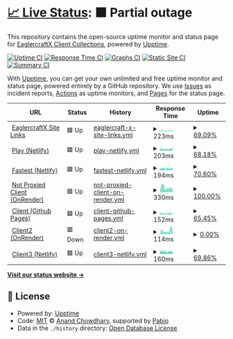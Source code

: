 # [📈 Live Status](https://eaglercraftx1-8.github.io/eaglercraft-uptime): <!--live status--> **🟧 Partial outage**

This repository contains the open-source uptime monitor and status page for [EaglercraftX Client Collections](https://git.eaglercraft.win/EaglercraftX-Client-Collections), powered by [Upptime](https://github.com/upptime/upptime).

[![Uptime CI](https://github.com/eaglercraftx1-8/eaglercraft-uptime/workflows/Uptime%20CI/badge.svg)](https://github.com/eaglercraftx1-8/eaglercraft-uptime/actions?query=workflow%3A%22Uptime+CI%22)
[![Response Time CI](https://github.com/eaglercraftx1-8/eaglercraft-uptime/workflows/Response%20Time%20CI/badge.svg)](https://github.com/eaglercraftx1-8/eaglercraft-uptime/actions?query=workflow%3A%22Response+Time+CI%22)
[![Graphs CI](https://github.com/eaglercraftx1-8/eaglercraft-uptime/workflows/Graphs%20CI/badge.svg)](https://github.com/eaglercraftx1-8/eaglercraft-uptime/actions?query=workflow%3A%22Graphs+CI%22)
[![Static Site CI](https://github.com/eaglercraftx1-8/eaglercraft-uptime/workflows/Static%20Site%20CI/badge.svg)](https://github.com/eaglercraftx1-8/eaglercraft-uptime/actions?query=workflow%3A%22Static+Site+CI%22)
[![Summary CI](https://github.com/eaglercraftx1-8/eaglercraft-uptime/workflows/Summary%20CI/badge.svg)](https://github.com/eaglercraftx1-8/eaglercraft-uptime/actions?query=workflow%3A%22Summary+CI%22)

With [Upptime](https://upptime.js.org), you can get your own unlimited and free uptime monitor and status page, powered entirely by a GitHub repository. We use [Issues](https://github.com/eaglercraftx1-8/eaglercraft-uptime/issues) as incident reports, [Actions](https://github.com/eaglercraftx1-8/eaglercraft-uptime/actions) as uptime monitors, and [Pages](https://eaglercraftx1-8.github.io/eaglercraft-uptime) for the status page.

<!--start: status pages-->
<!-- This summary is generated by Upptime (https://github.com/upptime/upptime) -->
<!-- Do not edit this manually, your changes will be overwritten -->
<!-- prettier-ignore -->
| URL | Status | History | Response Time | Uptime |
| --- | ------ | ------- | ------------- | ------ |
| <img alt="" src="https://icons.duckduckgo.com/ip3/www.eaglercraft.win.ico" height="13"> [EaglercraftX Site Links](https://www.eaglercraft.win) | 🟩 Up | [eaglercraft-x-site-links.yml](https://github.com/eaglercraftx1-8/eaglercraft-uptime/commits/HEAD/history/eaglercraft-x-site-links.yml) | <details><summary><img alt="Response time graph" src="./graphs/eaglercraft-x-site-links/response-time-week.png" height="20"> 223ms</summary><br><a href="https://eaglercraftx1-8.github.io/eaglercraft-uptime/history/eaglercraft-x-site-links"><img alt="Response time 201" src="https://img.shields.io/endpoint?url=https%3A%2F%2Fraw.githubusercontent.com%2Feaglercraftx1-8%2Feaglercraft-uptime%2FHEAD%2Fapi%2Feaglercraft-x-site-links%2Fresponse-time.json"></a><br><a href="https://eaglercraftx1-8.github.io/eaglercraft-uptime/history/eaglercraft-x-site-links"><img alt="24-hour response time 215" src="https://img.shields.io/endpoint?url=https%3A%2F%2Fraw.githubusercontent.com%2Feaglercraftx1-8%2Feaglercraft-uptime%2FHEAD%2Fapi%2Feaglercraft-x-site-links%2Fresponse-time-day.json"></a><br><a href="https://eaglercraftx1-8.github.io/eaglercraft-uptime/history/eaglercraft-x-site-links"><img alt="7-day response time 223" src="https://img.shields.io/endpoint?url=https%3A%2F%2Fraw.githubusercontent.com%2Feaglercraftx1-8%2Feaglercraft-uptime%2FHEAD%2Fapi%2Feaglercraft-x-site-links%2Fresponse-time-week.json"></a><br><a href="https://eaglercraftx1-8.github.io/eaglercraft-uptime/history/eaglercraft-x-site-links"><img alt="30-day response time 201" src="https://img.shields.io/endpoint?url=https%3A%2F%2Fraw.githubusercontent.com%2Feaglercraftx1-8%2Feaglercraft-uptime%2FHEAD%2Fapi%2Feaglercraft-x-site-links%2Fresponse-time-month.json"></a><br><a href="https://eaglercraftx1-8.github.io/eaglercraft-uptime/history/eaglercraft-x-site-links"><img alt="1-year response time 201" src="https://img.shields.io/endpoint?url=https%3A%2F%2Fraw.githubusercontent.com%2Feaglercraftx1-8%2Feaglercraft-uptime%2FHEAD%2Fapi%2Feaglercraft-x-site-links%2Fresponse-time-year.json"></a></details> | <details><summary><a href="https://eaglercraftx1-8.github.io/eaglercraft-uptime/history/eaglercraft-x-site-links">69.09%</a></summary><a href="https://eaglercraftx1-8.github.io/eaglercraft-uptime/history/eaglercraft-x-site-links"><img alt="All-time uptime 96.19%" src="https://img.shields.io/endpoint?url=https%3A%2F%2Fraw.githubusercontent.com%2Feaglercraftx1-8%2Feaglercraft-uptime%2FHEAD%2Fapi%2Feaglercraft-x-site-links%2Fuptime.json"></a><br><a href="https://eaglercraftx1-8.github.io/eaglercraft-uptime/history/eaglercraft-x-site-links"><img alt="24-hour uptime 86.42%" src="https://img.shields.io/endpoint?url=https%3A%2F%2Fraw.githubusercontent.com%2Feaglercraftx1-8%2Feaglercraft-uptime%2FHEAD%2Fapi%2Feaglercraft-x-site-links%2Fuptime-day.json"></a><br><a href="https://eaglercraftx1-8.github.io/eaglercraft-uptime/history/eaglercraft-x-site-links"><img alt="7-day uptime 69.09%" src="https://img.shields.io/endpoint?url=https%3A%2F%2Fraw.githubusercontent.com%2Feaglercraftx1-8%2Feaglercraft-uptime%2FHEAD%2Fapi%2Feaglercraft-x-site-links%2Fuptime-week.json"></a><br><a href="https://eaglercraftx1-8.github.io/eaglercraft-uptime/history/eaglercraft-x-site-links"><img alt="30-day uptime 91.02%" src="https://img.shields.io/endpoint?url=https%3A%2F%2Fraw.githubusercontent.com%2Feaglercraftx1-8%2Feaglercraft-uptime%2FHEAD%2Fapi%2Feaglercraft-x-site-links%2Fuptime-month.json"></a><br><a href="https://eaglercraftx1-8.github.io/eaglercraft-uptime/history/eaglercraft-x-site-links"><img alt="1-year uptime 96.19%" src="https://img.shields.io/endpoint?url=https%3A%2F%2Fraw.githubusercontent.com%2Feaglercraftx1-8%2Feaglercraft-uptime%2FHEAD%2Fapi%2Feaglercraft-x-site-links%2Fuptime-year.json"></a></details>
| <img alt="" src="https://icons.duckduckgo.com/ip3/play.eaglercraft.win.ico" height="13"> [Play (Netlify)](https://play.eaglercraft.win) | 🟩 Up | [play-netlify.yml](https://github.com/eaglercraftx1-8/eaglercraft-uptime/commits/HEAD/history/play-netlify.yml) | <details><summary><img alt="Response time graph" src="./graphs/play-netlify/response-time-week.png" height="20"> 203ms</summary><br><a href="https://eaglercraftx1-8.github.io/eaglercraft-uptime/history/play-netlify"><img alt="Response time 203" src="https://img.shields.io/endpoint?url=https%3A%2F%2Fraw.githubusercontent.com%2Feaglercraftx1-8%2Feaglercraft-uptime%2FHEAD%2Fapi%2Fplay-netlify%2Fresponse-time.json"></a><br><a href="https://eaglercraftx1-8.github.io/eaglercraft-uptime/history/play-netlify"><img alt="24-hour response time 189" src="https://img.shields.io/endpoint?url=https%3A%2F%2Fraw.githubusercontent.com%2Feaglercraftx1-8%2Feaglercraft-uptime%2FHEAD%2Fapi%2Fplay-netlify%2Fresponse-time-day.json"></a><br><a href="https://eaglercraftx1-8.github.io/eaglercraft-uptime/history/play-netlify"><img alt="7-day response time 203" src="https://img.shields.io/endpoint?url=https%3A%2F%2Fraw.githubusercontent.com%2Feaglercraftx1-8%2Feaglercraft-uptime%2FHEAD%2Fapi%2Fplay-netlify%2Fresponse-time-week.json"></a><br><a href="https://eaglercraftx1-8.github.io/eaglercraft-uptime/history/play-netlify"><img alt="30-day response time 199" src="https://img.shields.io/endpoint?url=https%3A%2F%2Fraw.githubusercontent.com%2Feaglercraftx1-8%2Feaglercraft-uptime%2FHEAD%2Fapi%2Fplay-netlify%2Fresponse-time-month.json"></a><br><a href="https://eaglercraftx1-8.github.io/eaglercraft-uptime/history/play-netlify"><img alt="1-year response time 203" src="https://img.shields.io/endpoint?url=https%3A%2F%2Fraw.githubusercontent.com%2Feaglercraftx1-8%2Feaglercraft-uptime%2FHEAD%2Fapi%2Fplay-netlify%2Fresponse-time-year.json"></a></details> | <details><summary><a href="https://eaglercraftx1-8.github.io/eaglercraft-uptime/history/play-netlify">68.18%</a></summary><a href="https://eaglercraftx1-8.github.io/eaglercraft-uptime/history/play-netlify"><img alt="All-time uptime 95.08%" src="https://img.shields.io/endpoint?url=https%3A%2F%2Fraw.githubusercontent.com%2Feaglercraftx1-8%2Feaglercraft-uptime%2FHEAD%2Fapi%2Fplay-netlify%2Fuptime.json"></a><br><a href="https://eaglercraftx1-8.github.io/eaglercraft-uptime/history/play-netlify"><img alt="24-hour uptime 90.59%" src="https://img.shields.io/endpoint?url=https%3A%2F%2Fraw.githubusercontent.com%2Feaglercraftx1-8%2Feaglercraft-uptime%2FHEAD%2Fapi%2Fplay-netlify%2Fuptime-day.json"></a><br><a href="https://eaglercraftx1-8.github.io/eaglercraft-uptime/history/play-netlify"><img alt="7-day uptime 68.18%" src="https://img.shields.io/endpoint?url=https%3A%2F%2Fraw.githubusercontent.com%2Feaglercraftx1-8%2Feaglercraft-uptime%2FHEAD%2Fapi%2Fplay-netlify%2Fuptime-week.json"></a><br><a href="https://eaglercraftx1-8.github.io/eaglercraft-uptime/history/play-netlify"><img alt="30-day uptime 88.41%" src="https://img.shields.io/endpoint?url=https%3A%2F%2Fraw.githubusercontent.com%2Feaglercraftx1-8%2Feaglercraft-uptime%2FHEAD%2Fapi%2Fplay-netlify%2Fuptime-month.json"></a><br><a href="https://eaglercraftx1-8.github.io/eaglercraft-uptime/history/play-netlify"><img alt="1-year uptime 95.08%" src="https://img.shields.io/endpoint?url=https%3A%2F%2Fraw.githubusercontent.com%2Feaglercraftx1-8%2Feaglercraft-uptime%2FHEAD%2Fapi%2Fplay-netlify%2Fuptime-year.json"></a></details>
| <img alt="" src="https://icons.duckduckgo.com/ip3/fastest.eaglercraft.win.ico" height="13"> [Fastest (Netlify)](https://fastest.eaglercraft.win) | 🟩 Up | [fastest-netlify.yml](https://github.com/eaglercraftx1-8/eaglercraft-uptime/commits/HEAD/history/fastest-netlify.yml) | <details><summary><img alt="Response time graph" src="./graphs/fastest-netlify/response-time-week.png" height="20"> 194ms</summary><br><a href="https://eaglercraftx1-8.github.io/eaglercraft-uptime/history/fastest-netlify"><img alt="Response time 193" src="https://img.shields.io/endpoint?url=https%3A%2F%2Fraw.githubusercontent.com%2Feaglercraftx1-8%2Feaglercraft-uptime%2FHEAD%2Fapi%2Ffastest-netlify%2Fresponse-time.json"></a><br><a href="https://eaglercraftx1-8.github.io/eaglercraft-uptime/history/fastest-netlify"><img alt="24-hour response time 167" src="https://img.shields.io/endpoint?url=https%3A%2F%2Fraw.githubusercontent.com%2Feaglercraftx1-8%2Feaglercraft-uptime%2FHEAD%2Fapi%2Ffastest-netlify%2Fresponse-time-day.json"></a><br><a href="https://eaglercraftx1-8.github.io/eaglercraft-uptime/history/fastest-netlify"><img alt="7-day response time 194" src="https://img.shields.io/endpoint?url=https%3A%2F%2Fraw.githubusercontent.com%2Feaglercraftx1-8%2Feaglercraft-uptime%2FHEAD%2Fapi%2Ffastest-netlify%2Fresponse-time-week.json"></a><br><a href="https://eaglercraftx1-8.github.io/eaglercraft-uptime/history/fastest-netlify"><img alt="30-day response time 187" src="https://img.shields.io/endpoint?url=https%3A%2F%2Fraw.githubusercontent.com%2Feaglercraftx1-8%2Feaglercraft-uptime%2FHEAD%2Fapi%2Ffastest-netlify%2Fresponse-time-month.json"></a><br><a href="https://eaglercraftx1-8.github.io/eaglercraft-uptime/history/fastest-netlify"><img alt="1-year response time 193" src="https://img.shields.io/endpoint?url=https%3A%2F%2Fraw.githubusercontent.com%2Feaglercraftx1-8%2Feaglercraft-uptime%2FHEAD%2Fapi%2Ffastest-netlify%2Fresponse-time-year.json"></a></details> | <details><summary><a href="https://eaglercraftx1-8.github.io/eaglercraft-uptime/history/fastest-netlify">70.60%</a></summary><a href="https://eaglercraftx1-8.github.io/eaglercraft-uptime/history/fastest-netlify"><img alt="All-time uptime 96.07%" src="https://img.shields.io/endpoint?url=https%3A%2F%2Fraw.githubusercontent.com%2Feaglercraftx1-8%2Feaglercraft-uptime%2FHEAD%2Fapi%2Ffastest-netlify%2Fuptime.json"></a><br><a href="https://eaglercraftx1-8.github.io/eaglercraft-uptime/history/fastest-netlify"><img alt="24-hour uptime 91.24%" src="https://img.shields.io/endpoint?url=https%3A%2F%2Fraw.githubusercontent.com%2Feaglercraftx1-8%2Feaglercraft-uptime%2FHEAD%2Fapi%2Ffastest-netlify%2Fuptime-day.json"></a><br><a href="https://eaglercraftx1-8.github.io/eaglercraft-uptime/history/fastest-netlify"><img alt="7-day uptime 70.60%" src="https://img.shields.io/endpoint?url=https%3A%2F%2Fraw.githubusercontent.com%2Feaglercraftx1-8%2Feaglercraft-uptime%2FHEAD%2Fapi%2Ffastest-netlify%2Fuptime-week.json"></a><br><a href="https://eaglercraftx1-8.github.io/eaglercraft-uptime/history/fastest-netlify"><img alt="30-day uptime 90.75%" src="https://img.shields.io/endpoint?url=https%3A%2F%2Fraw.githubusercontent.com%2Feaglercraftx1-8%2Feaglercraft-uptime%2FHEAD%2Fapi%2Ffastest-netlify%2Fuptime-month.json"></a><br><a href="https://eaglercraftx1-8.github.io/eaglercraft-uptime/history/fastest-netlify"><img alt="1-year uptime 96.07%" src="https://img.shields.io/endpoint?url=https%3A%2F%2Fraw.githubusercontent.com%2Feaglercraftx1-8%2Feaglercraft-uptime%2FHEAD%2Fapi%2Ffastest-netlify%2Fuptime-year.json"></a></details>
| <img alt="" src="https://icons.duckduckgo.com/ip3/notproxiedclient.eaglercraft.win.ico" height="13"> [Not Proxied Client (OnRender)](https://notproxiedclient.eaglercraft.win) | 🟩 Up | [not-proxied-client-on-render.yml](https://github.com/eaglercraftx1-8/eaglercraft-uptime/commits/HEAD/history/not-proxied-client-on-render.yml) | <details><summary><img alt="Response time graph" src="./graphs/not-proxied-client-on-render/response-time-week.png" height="20"> 330ms</summary><br><a href="https://eaglercraftx1-8.github.io/eaglercraft-uptime/history/not-proxied-client-on-render"><img alt="Response time 352" src="https://img.shields.io/endpoint?url=https%3A%2F%2Fraw.githubusercontent.com%2Feaglercraftx1-8%2Feaglercraft-uptime%2FHEAD%2Fapi%2Fnot-proxied-client-on-render%2Fresponse-time.json"></a><br><a href="https://eaglercraftx1-8.github.io/eaglercraft-uptime/history/not-proxied-client-on-render"><img alt="24-hour response time 155" src="https://img.shields.io/endpoint?url=https%3A%2F%2Fraw.githubusercontent.com%2Feaglercraftx1-8%2Feaglercraft-uptime%2FHEAD%2Fapi%2Fnot-proxied-client-on-render%2Fresponse-time-day.json"></a><br><a href="https://eaglercraftx1-8.github.io/eaglercraft-uptime/history/not-proxied-client-on-render"><img alt="7-day response time 330" src="https://img.shields.io/endpoint?url=https%3A%2F%2Fraw.githubusercontent.com%2Feaglercraftx1-8%2Feaglercraft-uptime%2FHEAD%2Fapi%2Fnot-proxied-client-on-render%2Fresponse-time-week.json"></a><br><a href="https://eaglercraftx1-8.github.io/eaglercraft-uptime/history/not-proxied-client-on-render"><img alt="30-day response time 322" src="https://img.shields.io/endpoint?url=https%3A%2F%2Fraw.githubusercontent.com%2Feaglercraftx1-8%2Feaglercraft-uptime%2FHEAD%2Fapi%2Fnot-proxied-client-on-render%2Fresponse-time-month.json"></a><br><a href="https://eaglercraftx1-8.github.io/eaglercraft-uptime/history/not-proxied-client-on-render"><img alt="1-year response time 352" src="https://img.shields.io/endpoint?url=https%3A%2F%2Fraw.githubusercontent.com%2Feaglercraftx1-8%2Feaglercraft-uptime%2FHEAD%2Fapi%2Fnot-proxied-client-on-render%2Fresponse-time-year.json"></a></details> | <details><summary><a href="https://eaglercraftx1-8.github.io/eaglercraft-uptime/history/not-proxied-client-on-render">100.00%</a></summary><a href="https://eaglercraftx1-8.github.io/eaglercraft-uptime/history/not-proxied-client-on-render"><img alt="All-time uptime 100.00%" src="https://img.shields.io/endpoint?url=https%3A%2F%2Fraw.githubusercontent.com%2Feaglercraftx1-8%2Feaglercraft-uptime%2FHEAD%2Fapi%2Fnot-proxied-client-on-render%2Fuptime.json"></a><br><a href="https://eaglercraftx1-8.github.io/eaglercraft-uptime/history/not-proxied-client-on-render"><img alt="24-hour uptime 100.00%" src="https://img.shields.io/endpoint?url=https%3A%2F%2Fraw.githubusercontent.com%2Feaglercraftx1-8%2Feaglercraft-uptime%2FHEAD%2Fapi%2Fnot-proxied-client-on-render%2Fuptime-day.json"></a><br><a href="https://eaglercraftx1-8.github.io/eaglercraft-uptime/history/not-proxied-client-on-render"><img alt="7-day uptime 100.00%" src="https://img.shields.io/endpoint?url=https%3A%2F%2Fraw.githubusercontent.com%2Feaglercraftx1-8%2Feaglercraft-uptime%2FHEAD%2Fapi%2Fnot-proxied-client-on-render%2Fuptime-week.json"></a><br><a href="https://eaglercraftx1-8.github.io/eaglercraft-uptime/history/not-proxied-client-on-render"><img alt="30-day uptime 100.00%" src="https://img.shields.io/endpoint?url=https%3A%2F%2Fraw.githubusercontent.com%2Feaglercraftx1-8%2Feaglercraft-uptime%2FHEAD%2Fapi%2Fnot-proxied-client-on-render%2Fuptime-month.json"></a><br><a href="https://eaglercraftx1-8.github.io/eaglercraft-uptime/history/not-proxied-client-on-render"><img alt="1-year uptime 100.00%" src="https://img.shields.io/endpoint?url=https%3A%2F%2Fraw.githubusercontent.com%2Feaglercraftx1-8%2Feaglercraft-uptime%2FHEAD%2Fapi%2Fnot-proxied-client-on-render%2Fuptime-year.json"></a></details>
| <img alt="" src="https://icons.duckduckgo.com/ip3/client.eaglercraft.win.ico" height="13"> [Client (Github Pages)](https://client.eaglercraft.win) | 🟩 Up | [client-github-pages.yml](https://github.com/eaglercraftx1-8/eaglercraft-uptime/commits/HEAD/history/client-github-pages.yml) | <details><summary><img alt="Response time graph" src="./graphs/client-github-pages/response-time-week.png" height="20"> 152ms</summary><br><a href="https://eaglercraftx1-8.github.io/eaglercraft-uptime/history/client-github-pages"><img alt="Response time 140" src="https://img.shields.io/endpoint?url=https%3A%2F%2Fraw.githubusercontent.com%2Feaglercraftx1-8%2Feaglercraft-uptime%2FHEAD%2Fapi%2Fclient-github-pages%2Fresponse-time.json"></a><br><a href="https://eaglercraftx1-8.github.io/eaglercraft-uptime/history/client-github-pages"><img alt="24-hour response time 121" src="https://img.shields.io/endpoint?url=https%3A%2F%2Fraw.githubusercontent.com%2Feaglercraftx1-8%2Feaglercraft-uptime%2FHEAD%2Fapi%2Fclient-github-pages%2Fresponse-time-day.json"></a><br><a href="https://eaglercraftx1-8.github.io/eaglercraft-uptime/history/client-github-pages"><img alt="7-day response time 152" src="https://img.shields.io/endpoint?url=https%3A%2F%2Fraw.githubusercontent.com%2Feaglercraftx1-8%2Feaglercraft-uptime%2FHEAD%2Fapi%2Fclient-github-pages%2Fresponse-time-week.json"></a><br><a href="https://eaglercraftx1-8.github.io/eaglercraft-uptime/history/client-github-pages"><img alt="30-day response time 146" src="https://img.shields.io/endpoint?url=https%3A%2F%2Fraw.githubusercontent.com%2Feaglercraftx1-8%2Feaglercraft-uptime%2FHEAD%2Fapi%2Fclient-github-pages%2Fresponse-time-month.json"></a><br><a href="https://eaglercraftx1-8.github.io/eaglercraft-uptime/history/client-github-pages"><img alt="1-year response time 140" src="https://img.shields.io/endpoint?url=https%3A%2F%2Fraw.githubusercontent.com%2Feaglercraftx1-8%2Feaglercraft-uptime%2FHEAD%2Fapi%2Fclient-github-pages%2Fresponse-time-year.json"></a></details> | <details><summary><a href="https://eaglercraftx1-8.github.io/eaglercraft-uptime/history/client-github-pages">65.45%</a></summary><a href="https://eaglercraftx1-8.github.io/eaglercraft-uptime/history/client-github-pages"><img alt="All-time uptime 95.62%" src="https://img.shields.io/endpoint?url=https%3A%2F%2Fraw.githubusercontent.com%2Feaglercraftx1-8%2Feaglercraft-uptime%2FHEAD%2Fapi%2Fclient-github-pages%2Fuptime.json"></a><br><a href="https://eaglercraftx1-8.github.io/eaglercraft-uptime/history/client-github-pages"><img alt="24-hour uptime 87.59%" src="https://img.shields.io/endpoint?url=https%3A%2F%2Fraw.githubusercontent.com%2Feaglercraftx1-8%2Feaglercraft-uptime%2FHEAD%2Fapi%2Fclient-github-pages%2Fuptime-day.json"></a><br><a href="https://eaglercraftx1-8.github.io/eaglercraft-uptime/history/client-github-pages"><img alt="7-day uptime 65.45%" src="https://img.shields.io/endpoint?url=https%3A%2F%2Fraw.githubusercontent.com%2Feaglercraftx1-8%2Feaglercraft-uptime%2FHEAD%2Fapi%2Fclient-github-pages%2Fuptime-week.json"></a><br><a href="https://eaglercraftx1-8.github.io/eaglercraft-uptime/history/client-github-pages"><img alt="30-day uptime 89.68%" src="https://img.shields.io/endpoint?url=https%3A%2F%2Fraw.githubusercontent.com%2Feaglercraftx1-8%2Feaglercraft-uptime%2FHEAD%2Fapi%2Fclient-github-pages%2Fuptime-month.json"></a><br><a href="https://eaglercraftx1-8.github.io/eaglercraft-uptime/history/client-github-pages"><img alt="1-year uptime 95.62%" src="https://img.shields.io/endpoint?url=https%3A%2F%2Fraw.githubusercontent.com%2Feaglercraftx1-8%2Feaglercraft-uptime%2FHEAD%2Fapi%2Fclient-github-pages%2Fuptime-year.json"></a></details>
| <img alt="" src="https://icons.duckduckgo.com/ip3/client2.eaglercraft.win.ico" height="13"> [Client2 (OnRender)](https://client2.eaglercraft.win) | 🟥 Down | [client2-on-render.yml](https://github.com/eaglercraftx1-8/eaglercraft-uptime/commits/HEAD/history/client2-on-render.yml) | <details><summary><img alt="Response time graph" src="./graphs/client2-on-render/response-time-week.png" height="20"> 114ms</summary><br><a href="https://eaglercraftx1-8.github.io/eaglercraft-uptime/history/client2-on-render"><img alt="Response time 141" src="https://img.shields.io/endpoint?url=https%3A%2F%2Fraw.githubusercontent.com%2Feaglercraftx1-8%2Feaglercraft-uptime%2FHEAD%2Fapi%2Fclient2-on-render%2Fresponse-time.json"></a><br><a href="https://eaglercraftx1-8.github.io/eaglercraft-uptime/history/client2-on-render"><img alt="24-hour response time 76" src="https://img.shields.io/endpoint?url=https%3A%2F%2Fraw.githubusercontent.com%2Feaglercraftx1-8%2Feaglercraft-uptime%2FHEAD%2Fapi%2Fclient2-on-render%2Fresponse-time-day.json"></a><br><a href="https://eaglercraftx1-8.github.io/eaglercraft-uptime/history/client2-on-render"><img alt="7-day response time 114" src="https://img.shields.io/endpoint?url=https%3A%2F%2Fraw.githubusercontent.com%2Feaglercraftx1-8%2Feaglercraft-uptime%2FHEAD%2Fapi%2Fclient2-on-render%2Fresponse-time-week.json"></a><br><a href="https://eaglercraftx1-8.github.io/eaglercraft-uptime/history/client2-on-render"><img alt="30-day response time 159" src="https://img.shields.io/endpoint?url=https%3A%2F%2Fraw.githubusercontent.com%2Feaglercraftx1-8%2Feaglercraft-uptime%2FHEAD%2Fapi%2Fclient2-on-render%2Fresponse-time-month.json"></a><br><a href="https://eaglercraftx1-8.github.io/eaglercraft-uptime/history/client2-on-render"><img alt="1-year response time 141" src="https://img.shields.io/endpoint?url=https%3A%2F%2Fraw.githubusercontent.com%2Feaglercraftx1-8%2Feaglercraft-uptime%2FHEAD%2Fapi%2Fclient2-on-render%2Fresponse-time-year.json"></a></details> | <details><summary><a href="https://eaglercraftx1-8.github.io/eaglercraft-uptime/history/client2-on-render">0.00%</a></summary><a href="https://eaglercraftx1-8.github.io/eaglercraft-uptime/history/client2-on-render"><img alt="All-time uptime 0.00%" src="https://img.shields.io/endpoint?url=https%3A%2F%2Fraw.githubusercontent.com%2Feaglercraftx1-8%2Feaglercraft-uptime%2FHEAD%2Fapi%2Fclient2-on-render%2Fuptime.json"></a><br><a href="https://eaglercraftx1-8.github.io/eaglercraft-uptime/history/client2-on-render"><img alt="24-hour uptime 0.00%" src="https://img.shields.io/endpoint?url=https%3A%2F%2Fraw.githubusercontent.com%2Feaglercraftx1-8%2Feaglercraft-uptime%2FHEAD%2Fapi%2Fclient2-on-render%2Fuptime-day.json"></a><br><a href="https://eaglercraftx1-8.github.io/eaglercraft-uptime/history/client2-on-render"><img alt="7-day uptime 0.00%" src="https://img.shields.io/endpoint?url=https%3A%2F%2Fraw.githubusercontent.com%2Feaglercraftx1-8%2Feaglercraft-uptime%2FHEAD%2Fapi%2Fclient2-on-render%2Fuptime-week.json"></a><br><a href="https://eaglercraftx1-8.github.io/eaglercraft-uptime/history/client2-on-render"><img alt="30-day uptime 0.00%" src="https://img.shields.io/endpoint?url=https%3A%2F%2Fraw.githubusercontent.com%2Feaglercraftx1-8%2Feaglercraft-uptime%2FHEAD%2Fapi%2Fclient2-on-render%2Fuptime-month.json"></a><br><a href="https://eaglercraftx1-8.github.io/eaglercraft-uptime/history/client2-on-render"><img alt="1-year uptime 0.00%" src="https://img.shields.io/endpoint?url=https%3A%2F%2Fraw.githubusercontent.com%2Feaglercraftx1-8%2Feaglercraft-uptime%2FHEAD%2Fapi%2Fclient2-on-render%2Fuptime-year.json"></a></details>
| <img alt="" src="https://icons.duckduckgo.com/ip3/client3.eaglercraft.win.ico" height="13"> [Client3 (Netlify)](https://client3.eaglercraft.win) | 🟩 Up | [client3-netlify.yml](https://github.com/eaglercraftx1-8/eaglercraft-uptime/commits/HEAD/history/client3-netlify.yml) | <details><summary><img alt="Response time graph" src="./graphs/client3-netlify/response-time-week.png" height="20"> 160ms</summary><br><a href="https://eaglercraftx1-8.github.io/eaglercraft-uptime/history/client3-netlify"><img alt="Response time 163" src="https://img.shields.io/endpoint?url=https%3A%2F%2Fraw.githubusercontent.com%2Feaglercraftx1-8%2Feaglercraft-uptime%2FHEAD%2Fapi%2Fclient3-netlify%2Fresponse-time.json"></a><br><a href="https://eaglercraftx1-8.github.io/eaglercraft-uptime/history/client3-netlify"><img alt="24-hour response time 134" src="https://img.shields.io/endpoint?url=https%3A%2F%2Fraw.githubusercontent.com%2Feaglercraftx1-8%2Feaglercraft-uptime%2FHEAD%2Fapi%2Fclient3-netlify%2Fresponse-time-day.json"></a><br><a href="https://eaglercraftx1-8.github.io/eaglercraft-uptime/history/client3-netlify"><img alt="7-day response time 160" src="https://img.shields.io/endpoint?url=https%3A%2F%2Fraw.githubusercontent.com%2Feaglercraftx1-8%2Feaglercraft-uptime%2FHEAD%2Fapi%2Fclient3-netlify%2Fresponse-time-week.json"></a><br><a href="https://eaglercraftx1-8.github.io/eaglercraft-uptime/history/client3-netlify"><img alt="30-day response time 158" src="https://img.shields.io/endpoint?url=https%3A%2F%2Fraw.githubusercontent.com%2Feaglercraftx1-8%2Feaglercraft-uptime%2FHEAD%2Fapi%2Fclient3-netlify%2Fresponse-time-month.json"></a><br><a href="https://eaglercraftx1-8.github.io/eaglercraft-uptime/history/client3-netlify"><img alt="1-year response time 163" src="https://img.shields.io/endpoint?url=https%3A%2F%2Fraw.githubusercontent.com%2Feaglercraftx1-8%2Feaglercraft-uptime%2FHEAD%2Fapi%2Fclient3-netlify%2Fresponse-time-year.json"></a></details> | <details><summary><a href="https://eaglercraftx1-8.github.io/eaglercraft-uptime/history/client3-netlify">69.86%</a></summary><a href="https://eaglercraftx1-8.github.io/eaglercraft-uptime/history/client3-netlify"><img alt="All-time uptime 89.17%" src="https://img.shields.io/endpoint?url=https%3A%2F%2Fraw.githubusercontent.com%2Feaglercraftx1-8%2Feaglercraft-uptime%2FHEAD%2Fapi%2Fclient3-netlify%2Fuptime.json"></a><br><a href="https://eaglercraftx1-8.github.io/eaglercraft-uptime/history/client3-netlify"><img alt="24-hour uptime 85.62%" src="https://img.shields.io/endpoint?url=https%3A%2F%2Fraw.githubusercontent.com%2Feaglercraftx1-8%2Feaglercraft-uptime%2FHEAD%2Fapi%2Fclient3-netlify%2Fuptime-day.json"></a><br><a href="https://eaglercraftx1-8.github.io/eaglercraft-uptime/history/client3-netlify"><img alt="7-day uptime 69.86%" src="https://img.shields.io/endpoint?url=https%3A%2F%2Fraw.githubusercontent.com%2Feaglercraftx1-8%2Feaglercraft-uptime%2FHEAD%2Fapi%2Fclient3-netlify%2Fuptime-week.json"></a><br><a href="https://eaglercraftx1-8.github.io/eaglercraft-uptime/history/client3-netlify"><img alt="30-day uptime 74.50%" src="https://img.shields.io/endpoint?url=https%3A%2F%2Fraw.githubusercontent.com%2Feaglercraftx1-8%2Feaglercraft-uptime%2FHEAD%2Fapi%2Fclient3-netlify%2Fuptime-month.json"></a><br><a href="https://eaglercraftx1-8.github.io/eaglercraft-uptime/history/client3-netlify"><img alt="1-year uptime 89.17%" src="https://img.shields.io/endpoint?url=https%3A%2F%2Fraw.githubusercontent.com%2Feaglercraftx1-8%2Feaglercraft-uptime%2FHEAD%2Fapi%2Fclient3-netlify%2Fuptime-year.json"></a></details>

<!--end: status pages-->

[**Visit our status website →**](https://eaglercraftx1-8.github.io/eaglercraft-uptime)

## 📄 License

- Powered by: [Upptime](https://github.com/upptime/upptime)
- Code: [MIT](./LICENSE) © [Anand Chowdhary](https://anandchowdhary.com), supported by [Pabio](https://pabio.com)
- Data in the `./history` directory: [Open Database License](https://opendatacommons.org/licenses/odbl/1-0/)
